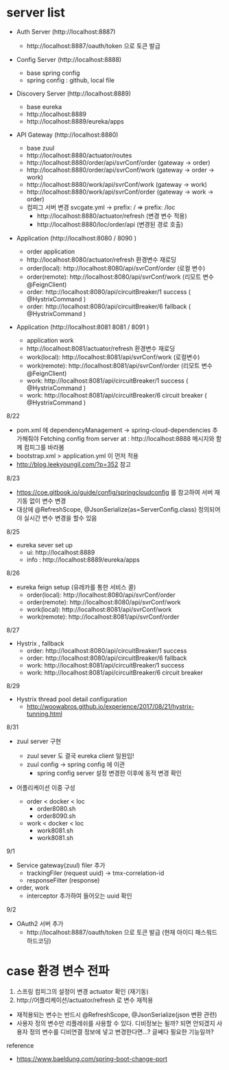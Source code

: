 # server list

- Auth Server (http://localhost:8887)
  - http://localhost:8887/oauth/token 으로 토큰 발급
  
- Config Server (http://localhost:8888)
  - base spring config
  - spring config : github, local file
  
- Discovery Server (http://localhost:8889)
  - base eureka
  - http://localhost:8889
  - http://localhost:8889/eureka/apps

- API Gateway (http://localhost:8880)  
  - base zuul
  - http://localhost:8880/actuator/routes
  - http://localhost:8880/order/api/svrConf/order (gateway -> order)
  - http://localhost:8880/order/api/svrConf/work (gateway -> order -> work)
  - http://localhost:8880/work/api/svrConf/work (gateway -> work)
  - http://localhost:8880/work/api/svrConf/order (gateway -> work -> order)
  - 컴피그 서버 변경 svcgate.yml -> prefix: / => prefix: /loc
    - http://localhost:8880/actuator/refresh (변경 변수 적용)
    - http://localhost:8880/loc/order/api (변경된 경로 호출)
   
- Application (http://localhost:8080 / 8090 )
  - order application
  - http://localhost:8080/actuator/refresh  환경변수 재로딩
  - order(local): http://localhost:8080/api/svrConf/order (로컬 변수)
  - order(remote): http://localhost:8080/api/svrConf/work (리모트 변수 @FeignClient)
  - order: http://localhost:8080/api/circuitBreaker/1 success  ( @HystrixCommand )
  - order: http://localhost:8080/api/circuitBreaker/6 fallback ( @HystrixCommand )
      
- Application (http://localhost:8081 8081 / 8091 )
  - application work     
  - http://localhost:8081/actuator/refresh  환경변수 재로딩  
  - work(local): http://localhost:8081/api/svrConf/work (로컬변수)
  - work(remote): http://localhost:8081/api/svrConf/order (리모트 변수 @FeignClient)
  - work: http://localhost:8081/api/circuitBreaker/1 success ( @HystrixCommand )
  - work: http://localhost:8081/api/circuitBreaker/6 circuit breaker ( @HystrixCommand )
  
8/22
- pom.xml 에 dependencyManagement -> spring-cloud-dependencies 추가해줘야 Fetching config from server at : http://localhost:8888 메시지와 함께 컴피그를 바라봄  
- bootstrap.xml > application.yml 이 먼저 적용
- http://blog.leekyoungil.com/?p=352 참고

8/23 
- https://coe.gitbook.io/guide/config/springcloudconfig 를 참고하여 서버 재기동 없이 변수 변경
- 대상에 @RefreshScope, @JsonSerialize(as=ServerConfig.class) 정의되어야 실시간 변수 변경을 할수 있음

8/25
- eureka sever set up
  - ui: http://localhost:8889
  - info : http://localhost:8889/eureka/apps

8/26
- eureka feign setup (유레카를 통한 서비스 콜)
  - order(local): http://localhost:8080/api/svrConf/order
  - order(remote): http://localhost:8080/api/svrConf/work
  - work(local): http://localhost:8081/api/svrConf/work
  - work(remote): http://localhost:8081/api/svrConf/order
  
8/27
- Hystrix , fallback
  - order: http://localhost:8080/api/circuitBreaker/1 success
  - order: http://localhost:8080/api/circuitBreaker/6 fallback
  - work: http://localhost:8081/api/circuitBreaker/1 success
  - work: http://localhost:8081/api/circuitBreaker/6 circuit breaker  
  
8/29
- Hystrix thread pool detail configuration
  - http://woowabros.github.io/experience/2017/08/21/hystrix-tunning.html  

8/31
- zuul server 구현
  - zuul sever 도 결국 eureka client 일원임!
  - zuul config -> spring config 에 이관
    - spring config server 설정 변경한 이후에 동적 변경 확인

- 어플리케이션 이중 구성
  - order < docker < loc 
    - order8080.sh 
    - order8090.sh   
  - work < docker < loc
    - work8081.sh
    - work8081.sh   

9/1 
- Service gateway(zuul) filer 추가
  - trackingFiler (request uuid) -> tmx-correlation-id
  - responseFilter (response)
- order, work
  - interceptor 추가하여 들어오는 uuid 확인  
  
9/2
- OAuth2 서버 추가
  - http://localhost:8887/oauth/token 으로 토큰 발급 (현재 아이디 패스워드 하드코딩) 
  
# case 환경 변수 전파 
1. 스프링 컴피그의 설정이 변경 actuator 확인 (재기동)
2. http://어플리케이션/actuator/refresh 로 변수 재적용
- 재적용되는 변수는 반드시 @RefreshScope, @JsonSerialize(json 변환 관련)
- 사용자 정의 변수만 리플레쉬를 사용할 수 있다. 디비정보는 될까? 되면 안되겠지 사용자 정의 변수를 디비연결 정보에 넣고 변경한다면...? 글쎄다 필요한 기능일까?




reference
 - https://www.baeldung.com/spring-boot-change-port